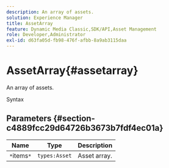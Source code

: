 ```yaml
---
description: An array of assets.
solution: Experience Manager
title: AssetArray
feature: Dynamic Media Classic,SDK/API,Asset Management
role: Developer,Administrator
exl-id: d63fa05d-fb98-476f-afbb-8a9ab3115daa
---
```

# AssetArray{#assetarray}

An array of assets.

 Syntax 

## Parameters {#section-c4889fcc29d64726b3673b7fdf4ec01a}

|  Name  | Type  | Description  |
|---|---|---|
|  `*`items`*`  | `types:Asset`  | Asset array.  |

